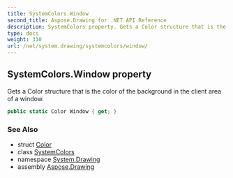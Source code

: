 ```yaml
---
title: SystemColors.Window
second_title: Aspose.Drawing for .NET API Reference
description: SystemColors property. Gets a Color structure that is the color of the background in the client area of a window
type: docs
weight: 310
url: /net/system.drawing/systemcolors/window/
---
```

## SystemColors.Window property

Gets a Color structure that is the color of the background in the client area of a window.

```csharp
public static Color Window { get; }
```

### See Also

* struct [Color](../../color/)
* class [SystemColors](../)
* namespace [System.Drawing](../../systemcolors/)
* assembly [Aspose.Drawing](../../../)


